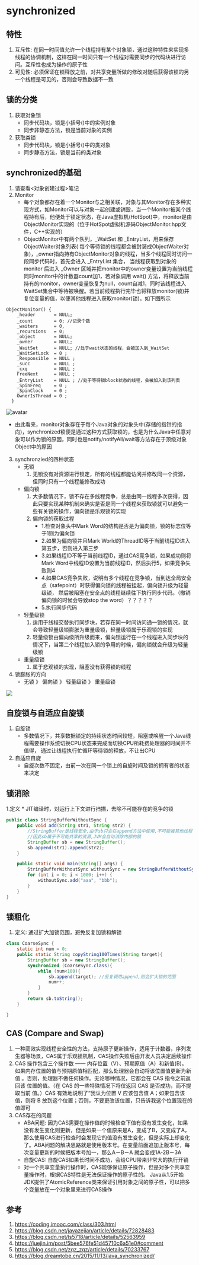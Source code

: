 # synchronized
## 特性
1. 互斥性: 在同一时间值允许一个线程持有某个对象锁，通过这种特性来实现多线程的协调机制，这样在同一时间只有一个线程对需要同步的代码块进行访问。互斥性也成为操作的原子性
2. 可见性: 必须保证在锁释放之前，对共享变量所做的修改对随后获得该锁的另一个线程是可见的，否则会导致数据不一致
## 锁的分类
1. 获取对象锁
    * 同步代码块，锁是小括号()中的实例对象
    * 同步非静态方法，锁是当前对象的实例
2. 获取类锁
    * 同步代码块，锁是小括号()中的类对象
    * 同步静态方法，锁是当前的类对象
## synchronized的基础
1. 请查看<对象创建过程>笔记 
2. Monitor
    * 每个对象都存在着一个Monitor与之相关联，对象与其Monitor存在多种实现方式，如Monitor可以与对象一起创建或销毁，当一个Monitor被某个线程持有后，他便处于锁定状态，在Java虚拟机(HotSpot)中，monitor是由ObjectMonitor实现的（位于HotSpot虚拟机源码ObjectMonitor.hpp文件，C++实现的）
    * ObjectMonitor中有两个队列，_WaitSet 和 _EntryList，用来保存ObjectWaiter对象列表( 每个等待锁的线程都会被封装成ObjectWaiter对象)，_owner指向持有ObjectMonitor对象的线程，当多个线程同时访问一段同步代码时，首先会进入 _EntryList 集合，
        当线程获取到对象的monitor 后进入 _Owner 区域并把monitor中的owner变量设置为当前线程同时monitor中的计数器count加1，若对象调用 wait() 方法，将释放当前持有的monitor，owner变量恢复为null，count自减1，同时该线程进入 WaitSet集合中等待被唤醒。若当前线程执行完毕也将释放monitor(锁)并复位变量的值，以便其他线程进入获取monitor(锁)。如下图所示
```
ObjectMonitor() {
    _header       = NULL;
    _count        = 0; //记录个数
    _waiters      = 0,
    _recursions   = 0;
    _object       = NULL;
    _owner        = NULL;
    _WaitSet      = NULL; //处于wait状态的线程，会被加入到_WaitSet
    _WaitSetLock  = 0 ;
    _Responsible  = NULL ;
    _succ         = NULL ;
    _cxq          = NULL ;
    FreeNext      = NULL ;
    _EntryList    = NULL ; //处于等待锁block状态的线程，会被加入到该列表
    _SpinFreq     = 0 ;
    _SpinClock    = 0 ;
    OwnerIsThread = 0 ;
  }
```
![avatar](https://img-blog.csdn.net/20170604114223462?watermark/2/text/aHR0cDovL2Jsb2cuY3Nkbi5uZXQvamF2YXplamlhbg==/font/5a6L5L2T/fontsize/400/fill/I0JBQkFCMA==/dissolve/70/gravity/SouthEast)
* 由此看来，monitor对象存在于每个Java对象的对象头中(存储的指针的指向)，synchronized锁便是通过这种方式获取锁的，也是为什么Java中任意对象可以作为锁的原因，同时也是notify/notifyAll/wait等方法存在于顶级对象Object中的原因
3. synchronzied的四种状态
    * 无锁
        1. 无锁没有对资源进行锁定，所有的线程都能访问并修改同一个资源，但同时只有一个线程能修改成功
    * 偏向锁
        1. 大多数情况下，锁不存在多线程竞争，总是由同一线程多次获得，因此只要实现某种机制来确实是否是同一个线程来获取锁就可以避免一些有关锁的操作，偏向锁是乐观锁的实现
        2. 偏向锁的获取过程
            * 1.检查对象头中Mark Word的结构是否是为偏向锁，锁的标志位等于1则为偏向锁
            * 2.如果为偏向锁并且Mark World的ThreadID等于当前线程ID进入第五步，否则进入第三步
            * 3.如果线程ID不等于当前线程ID，通过CAS竞争锁，如果成功则将Mark Word中线程ID设置为当前线程ID，然后执行5，如果竞争失败则4
            * 4.如果CAS竞争失败，说明有多个线程在竞争锁，当到达全局安全点（safepoint）时获得偏向锁的线程被挂起，偏向锁升级为轻量级锁，
                然后被阻塞在安全点的线程继续往下执行同步代码。（撤销偏向锁的时候会导致stop the word）？？？？？
            * 5.执行同步代码
    * 轻量级锁
        1. 适用于线程交替执行同步块，若存在同一时间访问通一锁的情况，就会导致轻量级锁膨胀为重量级锁，轻量级锁属于乐观锁的实现
        2. 轻量级锁由偏向级所升级而来，偏向锁运行在一个线程进入同步块的情况下，当第二个线程加入锁的争用的时候，偏向锁就会升级为轻量级锁
    * 重量级锁
        1. 属于悲观锁的实现，阻塞没有获得锁的线程
4. 锁膨胀的方向
    * 无锁 》 偏向锁 》 轻量级锁 》 重量级锁

![](https://blog.dreamtobe.cn/img/java_synchronized.png)
## 自旋锁与自适应自旋锁
1. 自旋锁
    * 多数情况下，共享数据锁定的持续状态时间较短，阻塞或唤醒一个Java线程需要操作系统切换CPU状态来完成而切换CPU所耗费处理器的时间并不值得，
        通过让线程执行忙循环等待锁的释放，不让出CPU
2. 自适应自旋
    * 自旋次数不固定，由前一次在同一个锁上的自旋时间及锁的拥有者的状态来决定
## 锁消除
1.定义
    * JIT编译时，对运行上下文进行扫描，去除不可能存在的竞争的锁  
```java
public class StringBufferWithoutSync {
    public void add(String str1, String str2) {
        //StringBuffer是线程安全,由于sb只会在append方法中使用,不可能被其他线程引用
        //因此sb属于不可能共享的资源,JVM会自动消除内部的锁
        StringBuffer sb = new StringBuffer();
        sb.append(str1).append(str2);
    }

    public static void main(String[] args) {
        StringBufferWithoutSync withoutSync = new StringBufferWithoutSync();
        for (int i = 0; i < 1000; i++) {
            withoutSync.add("aaa", "bbb");
        }
    }
}
```
## 锁粗化
1. 定义: 通过扩大加锁范围，避免反复加锁和解锁
```java
class CoarseSync {
    static int num = 0;
    public static String copyString100Times(String target){
        StringBuffer sb = new StringBuffer();
        synchronized (CoarseSync.class){
            while (num<100){
                sb.append(target); //反复调用append,则会扩大锁的范围
                num++;
            }
        }
        return sb.toString();
    }

}

```
    
## CAS (Compare and Swap)
1. 一种高效实现线程安全性的方法，支持原子更新操作，适用于计数器，序列发生器等场景，CAS属于乐观锁机制，CAS操作失败后由开发人员决定后续操作
2. CAS 操作包含三个操作数 —— 内存位置（V）、预期原值（A）和新值(B)。 如果内存位置的值与预期原值相匹配，那么处理器会自动将该位置值更新为新值 。否则，处理器不做任何操作。无论哪种情况，它都会在 CAS 指令之前返回该 位置的值。（在 CAS 的一些特殊情况下将仅返回 CAS 是否成功，而不提取当前 值。）CAS 有效地说明了“我认为位置 V 应该包含值 A；如果包含该值，则将 B 放到这个位置；否则，不要更改该位置，只告诉我这个位置现在的值即可
3. CAS存在的问题
    * ABA问题: 因为CAS需要在操作值的时候检查下值有没有发生变化，如果没有发生变化则更新，但是如果一个值原来是A，变成了B，又变成了A，那么使用CAS进行检查时会发现它的值没有发生变化，但是实际上却变化了。ABA问题的解决思路就是使用版本号。在变量前面追加上版本号，每次变量更新的时候把版本号加一，那么A－B－A 就会变成1A-2B－3A
    * 自旋CAS: 自旋CAS如果长时间不成功，会给CPU带来非常大的执行开销
    * 对一个共享变量执行操作时，CAS能够保证原子操作，但是对多个共享变量操作时，根据CAS特性是无法保证操作的原子性的。
        Java从1.5开始JDK提供了AtomicReference类来保证引用对象之间的原子性，可以把多个变量放在一个对象里来进行CAS操作
## 参考
1. https://coding.imooc.com/class/303.html
2. https://blog.csdn.net/javazejian/article/details/72828483
3. https://blog.csdn.net/ls5718/article/details/52563959
4. https://juejin.im/post/5bee576fe51d45710c6a51e0#comment
5. https://blog.csdn.net/zqz_zqz/article/details/70233767
6. https://blog.dreamtobe.cn/2015/11/13/java_synchronized/














   
   
   
   
   





